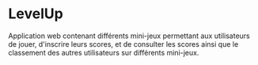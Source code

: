 # LevelUp
Application web contenant différents mini-jeux permettant aux utilisateurs de jouer, d'inscrire leurs scores, et de consulter les scores ainsi que le classement des autres utilisateurs sur différents mini-jeux.
